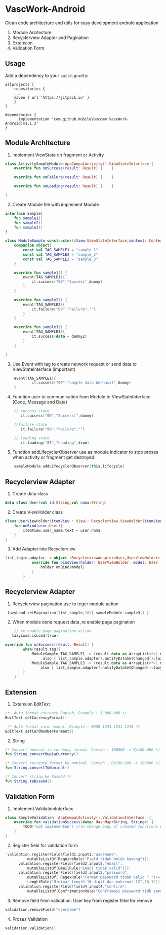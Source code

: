 # VascWork-Android
Clean code architecture and utils for easy development android application
  1. Module Arcitecture
  2. Recyclerview Adapter and Pagination
  3. Extension
  4. Validation Form
    
## Usage 
Add a dependency to your `build.gradle`:
```
allprojects {
    repositories {
	...
	maven { url 'https://jitpack.io' }
    }
}
```
```
dependencies {
	  implementation 'com.github.mobileVascomm:VascWork-Android:v1.1.3'
}
```

## Module Architecture
1. Implement ViewState on fragment or Activity
```kotlin
class ActivitySampleModule:AppCompatActivity(),ViewStateInterface {
    override fun onSuccess(result: Result) {    }

    override fun onFailure(result: Result) {    }

    override fun onLoading(result: Result) {    }

}
```
2. Create Module file with implement Module
```kotlin
interface Sample{
    fun sample1()
    fun sample2()
    fun sample3()
}

class ModuleSample constructor(iView:ViewStateInterface,context: Context):Module(iView,context),Sample{
    companion object{
        const val TAG_SAMPLE1 = "sample_1"
        const val TAG_SAMPLE2 = "sample_2"
        const val TAG_SAMPLE3 = "sample_3"
    }

    override fun sample1() {
        event(TAG_SAMPLE1){
            it.success("00","Success",dummy)
        }
    }

    override fun sample2() {
        event(TAG_SAMPLE2){
            it.failure("99","Failure","")
        }
    }

    override fun sample3() {
        event(TAG_SAMPLE3){
            it.success(data = dummy2)
        }
    }

}

```

3. Use Event with tag to create network request or send data to ViewStateInterface (important)
``` kotlin
    event(TAG_SAMPLE1){
            it.success("00","sample data berhasil",dummy)
    }

```

4. Function user to communication from Module to ViewStateInterface (Code, Message and Data)
``` kotlin
    // success state
       it.success("00","Successl",dummy)

    //failure state
       it.failure("99","Failure","")

    // loading state
       it.loading("88","Loading",true)

```

5. Function addLifecyclerObserver use as module indicator to stop proses when activity or fragment get destroyed
``` kotlin
    sampleModule.addLifecyclerObserver(this.lifecycle)
```

## Recyclerview Adapter 
1. Create data class
```kotlin
data class User(val id:String,val nama:String)
```
2. Create ViewHolder class
```kotlin
class UserViewHolder(itemView : View): RecyclerView.ViewHolder(itemView){
    fun onBind(user:User){
        itemView.user_name.text = user.nama
    }
}
```
3. Add Adapter into Recyclerview
```kotlin
list_login.adapter  = object :RecyclerviewAdapter<User,UserViewHolder>(R.layout.list_user,UserViewHolder::class.java,User::class.java,listUser){
            override fun bindView(holder: UserViewHolder, model: User, position: Int) {
                holder.onBind(model)
            }
        }
```

## Recyclerview Adapter 

1. Recyclerview pagination use to triger module action 
```kotlin
 lazyLoad.setPagination(list_sample,10){ sampleModule.sample3() }
```

2. When module done request data ,re enable page pagination
```kotlin
    // re enable page pagination action
   lazyLoad.isLoad(true)
 ```
```kotlin
override fun onSuccess(result: Result) {
        when(result.tag){
            ModuleSample.TAG_SAMPLE1 -> (result.data as ArrayList<*>).map { data.add(it as String) }
                .also { list_sample.adapter?.notifyDataSetChanged();lazyLoad.isLoad(true) }
            ModuleSample.TAG_SAMPLE3 -> (result.data as ArrayList<*>).map{data.add(it as String)}.
                also { list_sample.adapter?.notifyDataSetChanged();lazyLoad.isLoad(true) }
        }
    }

```

## Extension
 
  1. Extension EditText
```kotlin
/*  Auto format currency Rupiah. Example : 1.000.000 */
EditText.setCurrencyFormat()

 /* Auto format card number. Example : 0000 1234 1241 1234 */
EditText.setCardNumberFormant()

```
  2. String
  ```kotlin
/* Convert nominal to currency format. Contoh : 100000 -> Rp100.000 */
fun String.convertRupiaCurrency()

/* Convert currency format ke nominal. Contoh : Rp100.000 -> 100000 */
fun String.convertToNoninal()

/* Convert string ke Base64 */
fun String.toBase64()

  ```
  
##  Validation Form
  1. Implement ValidationInterface
```kotlin
class SampleValidation :AppCompatActivity(),ValidationInterface  {
    override fun validationSuccess(data: HashMap<String, String>) {
        TODO("not implemented") //To change body of created functions use File | Settings | File Templates.
    }
}
```
  2. Register field for validation form
  ```kotlin
   validation.registerField(field1,input1,"username",
            mutableListOf(RequireRule("Field tidak boleh kosong")))
        validation.registerField(field2,input2,"email", 
            mutableListOf(EmailRule("Email tidak valid")))
        validation.registerField(field3,input3,"password", 
            mutableListOf( RegexRule("Format password tidak valid ","(?=.*[0-9])(?=.*[a-z]).{8,}"),
            LenghtRule("Minimal length 10 digit dan maksimal 12",10,12)))
        validation.registerField(field4,input4,"confirm",
            mutableListOf(ConfrimationRule("Confrimasi password tidk sama",field3)))
  
  ```
   3. Remove field from validation. User key from register filed for remove
   ````kotlin
   validation.removeField("username")

   ````
   4. Proses Validation 
   ````kotlin
   validation.validation()
   ````
